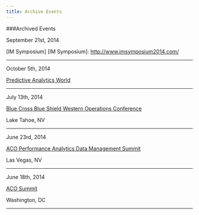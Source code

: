 ```yaml
---
title: Archive Events
---
```


###Archived Events

September 21st, 2014

[IM Symposium]
[IM Symposium]: http://www.imsymposium2014.com/

---

October 5th, 2014

[Predictive Analytics World]

[Predictive Analytics World]: http://www.predictiveanalyticsworld.com/boston/2014/agenda_overview.php
---

July 13th, 2014

[Blue Cross Blue Shield Western Operations Conference]

[Blue Cross Blue Shield Western Operations Conference]: http://www.cvent.com/events/2014-western-operations-conference/agenda-39b31715ffeb45a8aa0a4314e818d0c3.aspx
Lake Tahoe, NV

---

June 23rd, 2014

[ACO Performance Analytics Data Management Summit]

[ACO Performance Analytics Data Management Summit]: https://www.healthcare-conferences.com/conference.aspx?ccode=h224b
Las Vegas, NV

---

June 18th, 2014

[ACO Summit]

[ACO Summit]: http://www.acosummit.com
Washington, DC

---


